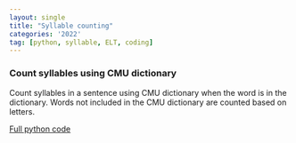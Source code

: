 ```yaml
---
layout: single
title: "Syllable counting"
categories: '2022'
tag: [python, syllable, ELT, coding]
---
```


### Count syllables using CMU dictionary 
Count syllables in a sentence using CMU dictionary when the word is in the dictionary. Words not included in the CMU dictionary are counted based on letters. 

[Full python code](https://github.com/linguistry/Python4Linguistics/blob/main/02_syllable_count.ipynb)

```python 


```



```python 

```
